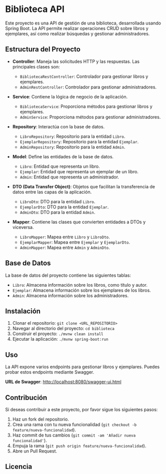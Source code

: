 # Biblioteca API

Este proyecto es una API de gestión de una biblioteca, desarrollada usando Spring Boot. La API permite realizar operaciones CRUD sobre libros y ejemplares, así como realizar búsquedas y gestionar administradores.

## Estructura del Proyecto

- **Controller**: Maneja las solicitudes HTTP y las respuestas. Las principales clases son:
  - `BibliotecaRestController`: Controlador para gestionar libros y ejemplares.
  - `AdminRestController`: Controlador para gestionar administradores.

- **Service**: Contiene la lógica de negocio de la aplicación.
  - `BibliotecaService`: Proporciona métodos para gestionar libros y ejemplares.
  - `AdminService`: Proporciona métodos para gestionar administradores.

- **Repository**: Interactúa con la base de datos.
  - `LibroRepository`: Repositorio para la entidad `Libro`.
  - `EjemplarRepository`: Repositorio para la entidad `Ejemplar`.
  - `AdminRepository`: Repositorio para la entidad `Admin`.

- **Model**: Define las entidades de la base de datos.
  - `Libro`: Entidad que representa un libro.
  - `Ejemplar`: Entidad que representa un ejemplar de un libro.
  - `Admin`: Entidad que representa un administrador.

- **DTO (Data Transfer Object)**: Objetos que facilitan la transferencia de datos entre las capas de la aplicación.
  - `LibroDto`: DTO para la entidad `Libro`.
  - `EjemplarDto`: DTO para la entidad `Ejemplar`.
  - `AdminDto`: DTO para la entidad `Admin`.

- **Mapper**: Contiene las clases que convierten entidades a DTOs y viceversa.
  - `LibroMapper`: Mapea entre `Libro` y `LibroDto`.
  - `EjemplarMapper`: Mapea entre `Ejemplar` y `EjemplarDto`.
  - `AdminMapper`: Mapea entre `Admin` y `AdminDto`.

## Base de Datos

La base de datos del proyecto contiene las siguientes tablas:
- `Libro`: Almacena información sobre los libros, como título y autor.
- `Ejemplar`: Almacena información sobre los ejemplares de los libros.
- `Admin`: Almacena información sobre los administradores.

## Instalación

1. Clonar el repositorio: `git clone <URL_REPOSITORIO>`
2. Navegar al directorio del proyecto: `cd biblioteca`
3. Construir el proyecto: `./mvnw clean install`
4. Ejecutar la aplicación: `./mvnw spring-boot:run`

## Uso

La API expone varios endpoints para gestionar libros y ejemplares. Puedes probar estos endpoints mediante Swagger.

**URL de Swagger**: [http://localhost:8080/swagger-ui.html](http://localhost:8080/swagger-ui.html)

## Contribución

Si deseas contribuir a este proyecto, por favor sigue los siguientes pasos:
1. Haz un fork del repositorio.
2. Crea una rama con tu nueva funcionalidad (`git checkout -b feature/nueva-funcionalidad`).
3. Haz commit de tus cambios (`git commit -am 'Añadir nueva funcionalidad'`).
4. Empuja la rama (`git push origin feature/nueva-funcionalidad`).
5. Abre un Pull Request.

## Licencia

